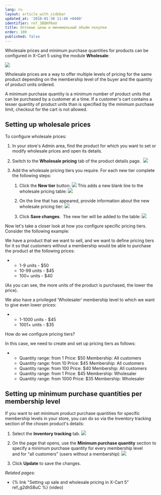 ```yaml
---
lang: ru
layout: article_with_sidebar
updated_at: '2018-01-30 11:48 +0400'
identifier: ref_3BQKP6eU
title: Оптовые цены и минимальный объём покупки
order: 100
published: false
---
```

Wholesale prices and minimum purchase quantities for products can be configured in X-Cart 5 using the module **Wholesale**:

![]({{site.baseurl}}/attachments/6389808/8719226.png)

Wholesale prices are a way to offer multiple levels of pricing for the same product depending on the membership level of the buyer and the quantity of product units ordered.

A minimum purchase quantity is a minimum number of product units that can be purchased by a customer at a time. If a customer's cart contains a lesser quantity of product units than is specified by the minimum purchase limit, checkout for the cart is not allowed.

## Setting up wholesale prices

To configure wholesale prices:

1.  In your store's Admin area, find the product for which you want to set or modify wholesale prices and open its details.
2.  Switch to the **Wholesale pricing** tab of the product details page. 
    ![]({{site.baseurl}}/attachments/6389808/8719228.png)

3.  Add the wholesale pricing tiers you require. For each new tier complete the following steps:
    1.  Click the **New tier** button:
        ![]({{site.baseurl}}/attachments/6389808/8719229.png)
        This adds a new blank line to the wholesale pricing table:
        ![]({{site.baseurl}}/attachments/6389808/8719230.png)

    2.  On the line that has appeared, provide information about the new wholesale pricing tier:
        ![]({{site.baseurl}}/attachments/6389808/8719231.png)
    3.  Click **Save changes**. 
        The new tier will be added to the table:
        ![]({{site.baseurl}}/attachments/6389808/8719232.png)

Now let's take a closer look at how you configure specific pricing tiers. Consider the following example:

We have a product that we want to sell, and we want to define pricing tiers for it so that customers without a membership would be able to purchase the product at the following prices:

*   *   1-9 units - $50
    *   10-99 units - $45
    *   100+ units - $40

(As you can see, the more units of the product is purchased, the lower the price).

We also have a privileged ‘Wholesaler’ membership level to which we want to give even lower prices:

*   *   1-1000 units - $45
    *   1001+ units - $35

How do we configure pricing tiers?

In this case, we need to create and set up pricing tiers as follows:

*   *   Quantity range: from 1
        Price: $50
        Membership: All customers
    *   Quantity range: from 10
        Price: $45
        Membership: All customers
    *   Quantity range: from 100
        Price: $40
        Membership: All customers
    *   Quantity range: from 1
        Price: $45
        Membership: Wholesaler
    *   Quantity range: from 1000
        Price: $35
        Membership: Wholesaler

## Setting up minimum purchase quantities per membership level

If you want to set minimum product purchase quantities for specific membership levels in your store, you can do so via the Inventory tracking section of the chosen product's details:

1.  Select the **Inventory tracking** tab.
    ![]({{site.baseurl}}/attachments/6389808/8719233.png)

2.  On the page that opens, use the **Minimum purchase quantity** section to specify a minimum purchase quantity for every membership level and for "all customers" (users without a membership):
    ![]({{site.baseurl}}/attachments/6389808/8719234.png)

3.  Click **Update** to save the changes.

_Related pages:_

*   {% link "Setting up sale and wholesale pricing in X-Cart 5" ref_g2dhS8uC %} (video)